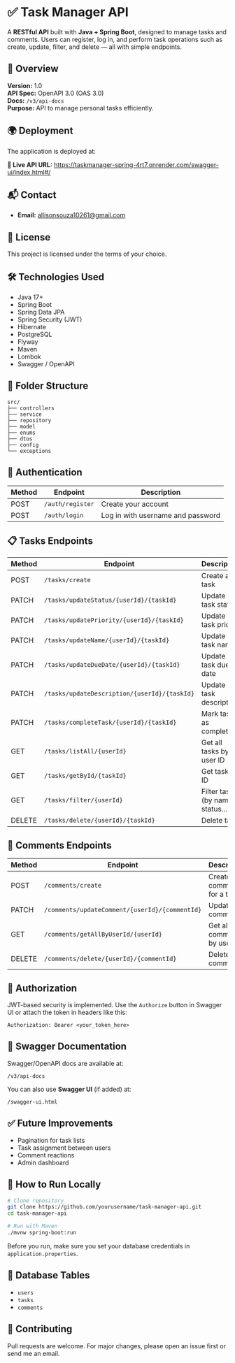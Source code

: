 
# ✅ Task Manager API

A **RESTful API** built with **Java + Spring Boot**, designed to manage tasks and comments. Users can register, log in, and perform task operations such as create, update, filter, and delete — all with simple endpoints.

## 🚀 Overview

**Version:** 1.0  
**API Spec:** OpenAPI 3.0 (OAS 3.0)  
**Docs:** `/v3/api-docs`  
**Purpose:** API to manage personal tasks efficiently.  




## 🌍 Deployment

The application is deployed at:

**🔗 Live API URL:** https://taskmanager-spring-4rt7.onrender.com/swagger-ui/index.html#/

## 📬 Contact

- **Email:** allisonsouza10261@gmail.com


## 📄 License

This project is licensed under the terms of your choice.
## 🛠️ Technologies Used

- Java 17+
- Spring Boot
- Spring Data JPA
- Spring Security (JWT)
- Hibernate
- PostgreSQL
- Flyway
- Maven
- Lombok
- Swagger / OpenAPI

## 🧱 Folder Structure
```
src/
├── controllers
├── service
├── repository
├── model
├── enums
├── dtos
├── config
└── exceptions
```

## 🔐 Authentication

| Method | Endpoint         | Description                        |
|--------|------------------|------------------------------------|
| POST   | `/auth/register` | Create your account                |
| POST   | `/auth/login`    | Log in with username and password  |

## 📋 Tasks Endpoints

| Method | Endpoint                                           | Description                       |
|--------|----------------------------------------------------|-----------------------------------|
| POST   | `/tasks/create`                                    | Create a task                     |
| PATCH  | `/tasks/updateStatus/{userId}/{taskId}`            | Update task status                |
| PATCH  | `/tasks/updatePriority/{userId}/{taskId}`          | Update task priority              |
| PATCH  | `/tasks/updateName/{userId}/{taskId}`              | Update task name                  |
| PATCH  | `/tasks/updateDueDate/{userId}/{taskId}`           | Update task due date              |
| PATCH  | `/tasks/updateDescription/{userId}/{taskId}`       | Update task description           |
| PATCH  | `/tasks/completeTask/{userId}/{taskId}`            | Mark task as completed            |
| GET    | `/tasks/listAll/{userId}`                          | Get all tasks by user ID          |
| GET    | `/tasks/getById/{taskId}`                          | Get task by ID                    |
| GET    | `/tasks/filter/{userId}`                           | Filter tasks (by name, status...) |
| DELETE | `/tasks/delete/{userId}/{taskId}`                  | Delete task                       |


## 💬 Comments Endpoints

| Method | Endpoint                                            | Description                         |
|--------|-----------------------------------------------------|-------------------------------------|
| POST   | `/comments/create`                                  | Create a comment for a task         |
| PATCH  | `/comments/updateComment/{userId}/{commentId}`      | Update a comment                    |
| GET    | `/comments/getAllByUserId/{userId}`                 | Get all comments by user ID         |
| DELETE | `/comments/delete/{userId}/{commentId}`             | Delete a comment                    |

## 🔐 Authorization

JWT-based security is implemented. Use the `Authorize` button in Swagger UI or attach the token in headers like this:

```
Authorization: Bearer <your_token_here>
```

## 📝 Swagger Documentation

Swagger/OpenAPI docs are available at:

```
/v3/api-docs
```

You can also use **Swagger UI** (if added) at:

```
/swagger-ui.html
```

## ✅ Future Improvements

- Pagination for task lists
- Task assignment between users
- Comment reactions
- Admin dashboard


## 📌 How to Run Locally

```bash
# Clone repository
git clone https://github.com/yourusername/task-manager-api.git
cd task-manager-api

# Run with Maven
./mvnw spring-boot:run
```

Before you run, make sure you set your database credentials in `application.properties`.


## 📂 Database Tables

- `users`
- `tasks`
- `comments`


## 📎 Contributing

Pull requests are welcome. For major changes, please open an issue first or send me an email.
